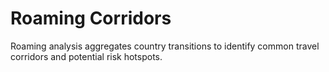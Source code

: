 # Roaming Corridors

Roaming analysis aggregates country transitions to identify common travel
corridors and potential risk hotspots.
